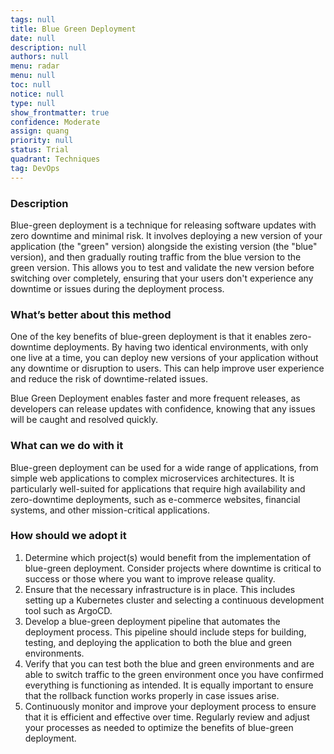 ```yaml
---
tags: null
title: Blue Green Deployment
date: null
description: null
authors: null
menu: radar
menu: null
toc: null
notice: null
type: null
show_frontmatter: true
confidence: Moderate
assign: quang
priority: null
status: Trial
quadrant: Techniques
tag: DevOps
---
```


<!-- table_of_contents 66998eab-bb47-4afb-836a-f18e243ce4c6 -->

### Description

Blue-green deployment is a technique for releasing software updates with zero downtime and minimal risk. It involves deploying a new version of your application (the "green" version) alongside the existing version (the "blue" version), and then gradually routing traffic from the blue version to the green version. This allows you to test and validate the new version before switching over completely, ensuring that your users don't experience any downtime or issues during the deployment process.

### What’s better about this method

One of the key benefits of blue-green deployment is that it enables zero-downtime deployments. By having two identical environments, with only one live at a time, you can deploy new versions of your application without any downtime or disruption to users. This can help improve user experience and reduce the risk of downtime-related issues.

Blue Green Deployment enables faster and more frequent releases, as developers can release updates with confidence, knowing that any issues will be caught and resolved quickly.

### What can we do with it

Blue-green deployment can be used for a wide range of applications, from simple web applications to complex microservices architectures. It is particularly well-suited for applications that require high availability and zero-downtime deployments, such as e-commerce websites, financial systems, and other mission-critical applications.

### How should we adopt it

1. Determine which project(s) would benefit from the implementation of blue-green deployment. Consider projects where downtime is critical to success or those where you want to improve release quality.
1. Ensure that the necessary infrastructure is in place. This includes setting up a Kubernetes cluster and selecting a continuous development tool such as ArgoCD.
1. Develop a blue-green deployment pipeline that automates the deployment process. This pipeline should include steps for building, testing, and deploying the application to both the blue and green environments.
1. Verify that you can test both the blue and green environments and are able to switch traffic to the green environment once you have confirmed everything is functioning as intended. It is equally important to ensure that the rollback function works properly in case issues arise.
1. Continuously monitor and improve your deployment process to ensure that it is efficient and effective over time. Regularly review and adjust your processes as needed to optimize the benefits of blue-green deployment.

<!-- child_database 0a20eb66-3311-4c43-a516-739017c471a8 -->
